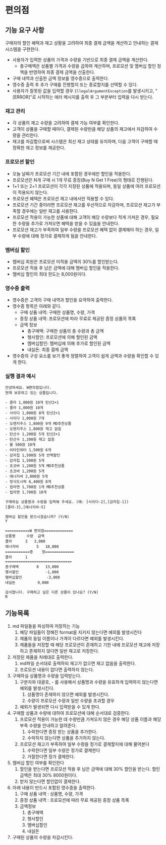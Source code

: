 # **편의점**

## **기능 요구 사항**

구매자의 할인 혜택과 재고 상황을 고려하여 최종 결제 금액을 계산하고 안내하는 결제 시스템을 구현한다.

- 사용자가 입력한 상품의 가격과 수량을 기반으로 최종 결제 금액을 계산한다.
    - 총구매액은 상품별 가격과 수량을 곱하여 계산하며, 프로모션 및 멤버십 할인 정책을 반영하여 최종 결제 금액을 산출한다.
- 구매 내역과 산출한 금액 정보를 영수증으로 출력한다.
- 영수증 출력 후 추가 구매를 진행할지 또는 종료할지를 선택할 수 있다.
- 사용자가 잘못된 값을 입력할 경우 `IllegalArgumentException`를 발생시키고, "[ERROR]"로 시작하는 에러 메시지를 출력 후 그 부분부터 입력을 다시 받는다.

### **재고 관리**

- 각 상품의 재고 수량을 고려하여 결제 가능 여부를 확인한다.
- 고객이 상품을 구매할 때마다, 결제된 수량만큼 해당 상품의 재고에서 차감하여 수량을 관리한다.
- 재고를 차감함으로써 시스템은 최신 재고 상태를 유지하며, 다음 고객이 구매할 때 정확한 재고 정보를 제공한다.

### **프로모션 할인**

- 오늘 날짜가 프로모션 기간 내에 포함된 경우에만 할인을 적용한다.
- 프로모션은 N개 구매 시 1개 무료 증정(Buy N Get 1 Free)의 형태로 진행된다.
- 1+1 또는 2+1 프로모션이 각각 지정된 상품에 적용되며, 동일 상품에 여러 프로모션이 적용되지 않는다.
- 프로모션 혜택은 프로모션 재고 내에서만 적용할 수 있다.
- 프로모션 기간 중이라면 프로모션 재고를 우선적으로 차감하며, 프로모션 재고가 부족할 경우에는 일반 재고를 사용한다.
- 프로모션 적용이 가능한 상품에 대해 고객이 해당 수량보다 적게 가져온 경우, 필요한 수량을 추가로 가져오면 혜택을 받을 수 있음을 안내한다.
- 프로모션 재고가 부족하여 일부 수량을 프로모션 혜택 없이 결제해야 하는 경우, 일부 수량에 대해 정가로 결제하게 됨을 안내한다.

### **멤버십 할인**

- 멤버십 회원은 프로모션 미적용 금액의 30%를 할인받는다.
- 프로모션 적용 후 남은 금액에 대해 멤버십 할인을 적용한다.
- 멤버십 할인의 최대 한도는 8,000원이다.

### **영수증 출력**

- 영수증은 고객의 구매 내역과 할인을 요약하여 출력한다.
- 영수증 항목은 아래와 같다.
    - 구매 상품 내역: 구매한 상품명, 수량, 가격
    - 증정 상품 내역: 프로모션에 따라 무료로 제공된 증정 상품의 목록
    - 금액 정보
        - 총구매액: 구매한 상품의 총 수량과 총 금액
        - 행사할인: 프로모션에 의해 할인된 금액
        - 멤버십할인: 멤버십에 의해 추가로 할인된 금액
        - 내실돈: 최종 결제 금액
- 영수증의 구성 요소를 보기 좋게 정렬하여 고객이 쉽게 금액과 수량을 확인할 수 있게 한다.

### **실행 결과 예시**

```
안녕하세요. W편의점입니다.
현재 보유하고 있는 상품입니다.

- 콜라 1,000원 10개 탄산2+1
- 콜라 1,000원 10개
- 사이다 1,000원 8개 탄산2+1
- 사이다 1,000원 7개
- 오렌지주스 1,800원 9개 MD추천상품
- 오렌지주스 1,800원 재고 없음
- 탄산수 1,200원 5개 탄산2+1
- 탄산수 1,200원 재고 없음
- 물 500원 10개
- 비타민워터 1,500원 6개
- 감자칩 1,500원 5개 반짝할인
- 감자칩 1,500원 5개
- 초코바 1,200원 5개 MD추천상품
- 초코바 1,200원 5개
- 에너지바 2,000원 5개
- 정식도시락 6,400원 8개
- 컵라면 1,700원 1개 MD추천상품
- 컵라면 1,700원 10개

구매하실 상품명과 수량을 입력해 주세요. (예: [사이다-2],[감자칩-1])
[콜라-3],[에너지바-5]

멤버십 할인을 받으시겠습니까? (Y/N)
Y

===========W 편의점=============
상품명		수량	금액
콜라		3 	3,000
에너지바 		5 	10,000
===========증	정=============
콜라		1
==============================
총구매액		8	13,000
행사할인			-1,000
멤버십할인			-3,000
내실돈			 9,000

감사합니다. 구매하고 싶은 다른 상품이 있나요? (Y/N)
N
```

## 기능목록


1. md 파일들을 파싱하여 저장하는 기능
    1. 해당 파일들이 정해진 format을 지키지 않는다면 예외를 발생시킨다
    2. 제품의 동일 이름이나 가격이 다르다면 예외를 발생시킨다.
    3. 제품들을 저장할 때 해당 프로모션이 존재하고 기한 내에  프로모션 재고에 저장하고 존재하지 않다면 일반 재고로 저장한다.
2. 저장된 제품을 차례대로 출력한다.
    1. md파일 순서대로 출력하되 재고가 없으면 재고 없음을 출력한다.
    2. 프로모션 내용이 없다면 출력하지 않는다.
3. 구매하실 상품명과 수량을 입력받는다.
    1. 구분자와 대괄호, - 를 사용해서 상품명과 수량을 유효하게 입력하지 않는다면  예외를 발생시킨다.
        1. 상품명이 존재하지 않으면 예외를 발생시킨다.
        2. 수량이 프로모션 수량과 일반 수량을 초과할 경우 
    2. 예외가 발생되면 다시 입력받을 수 있게 한다.
4. 구매할 상품과 수량에 대하여 프로모션에 대해 순서대로 검증한다.
    1. 프로모션 적용이 가능한 데 수량만큼 가져오지 않은 경우 해당 상품 이름과  해당 부족 수량을 안내하고 알려준다.
        1. 수락한다면 증정 받는 상품을 추가한다.
        2. 수락하지 않는다면 상품을 추가하지 않는다.
    2. 프로모션 재고가 부족하여 일부 수량을 정가로 결제할지에 대해 물어본다
        1. 수락한다면 일부 수량은 정가로 결제한다
        2. 거절한다면 정가 결제한다.
5. 멤버십 할인 여부를 확인한다
    1. 할인을 받는다면 프로모션 적용 후 남은 금액에 대해 30% 할인을 받는다. 할인 금액은 최대 30% 8000원이다.
    2. 받지 않는다면 할인없이 결제한다.
6.  아래 내용이 반드시 포함된 영수증을 출력한다.
    1. 구매 상품 내역 : 상품명, 수량, 가격
    2. 증정 상품 내역 : 프로모션에 따라 무료 제공된 증정 상품 목록
    3. 금액정보 
        1. 총구매액
        2. 행사할인
        3. 멤버십할인
        4. 내실돈
7. 구매된 상품의 수량을 차감시킨다.

